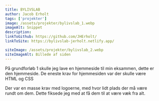 ```yaml
---
title: BYLIVSLAB
author: Jacob Erholt
tags: ['projekter']
image: /assets/projekter/bylivslab_1.webp
imageAlt: Snippet
description:
linkToGithub: https://github.com/JHErholt/
linkToSite: https://bylivslab-jerholt.netlify.app/

siteImage: /assets/projekter/bylivslab_2.webp
siteImageAlt: Billede af siden
---
```

<p>På grundforløb 1 skulle jeg lave en hjemmeside til min eksammen, dette er den hjemmeside. De eneste krav for hjemmesiden var der skulle være HTML og CSS</p>

<p>Der var en masse krav med logoerne, med hvor lidt plads der må være rundt om dem. Dette fiksede jeg med at få dem til at være væk fra alt.</p>

<p></p>
